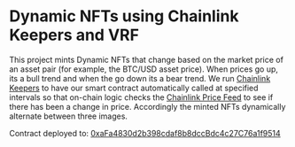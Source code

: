 # Dynamic NFTs using Chainlink Keepers and VRF

This project mints Dynamic NFTs that change based on the market price of an asset pair (for example, the BTC/USD asset price). When prices go up, its a bull trend and when the go down its a bear trend. We run [Chainlink Keepers](https://docs.chain.link/docs/chainlink-keepers/introduction/) to have our smart contract automatically called at specified intervals so that on-chain logic checks the [Chainlink Price Feed](https://docs.chain.link/docs/using-chainlink-reference-contracts/) to see if there has been a change in price. Accordingly the minted NFTs dynamically alternate between three images.

Contract deployed to: [0xaFa4830d2b398cdaf8b8dccBdc4c27C76a1f9514](https://rinkeby.etherscan.io/address/0xaFa4830d2b398cdaf8b8dccBdc4c27C76a1f9514)
